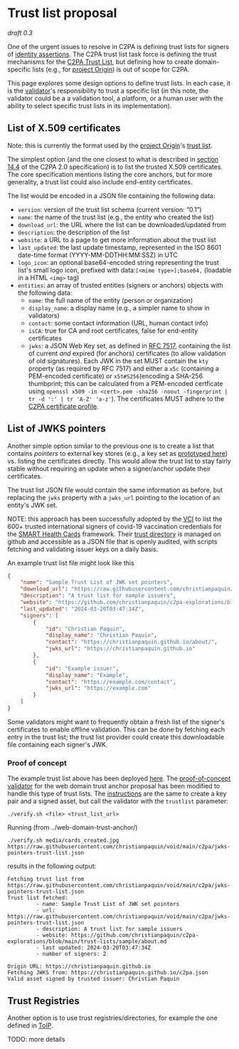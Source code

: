 # Trust list proposal

_draft 0.3_

One of the urgent issues to resolve in C2PA is defining trust lists for signers of [identity assertions](https://creator-assertions.github.io/identity/1.0-draft/). The C2PA trust list task force is defining the trust mechanisms for the [C2PA Trust List](https://c2pa.org/specifications/specifications/2.0/specs/C2PA_Specification.html#_trust_lists), but defining how to create domain-specific lists (e.g., for [project Origin](https://www.originproject.info/)) is out of scope for C2PA.

This page explores some design options to define trust lists. In each case, it is the [validator](https://c2pa.org/specifications/specifications/2.0/specs/C2PA_Specification.html#_validator)'s responsibility to trust a specific list (in this note, the validator could be a a validation tool, a platform, or a human user with the ability to select specific trust lists in its implementation).

## List of X.509 certificates

Note: this is currently the format used by the [project Origin](https://www.originproject.info/)'s [trust list](https://www.iptc.org/origin-trust-list/).

The simplest option (and the one closest to what is described in [section 14.4](https://c2pa.org/specifications/specifications/2.0/specs/C2PA_Specification.html#_trust_lists) of the C2PA 2.0 specification) is to list the trusted X.509 certificates. The core specification mentions listing the core anchors, but for more generality, a trust list could also include end-entity certificates.

The list would be encoded in a JSON file containing the following data:
* `version`: version of the trust list schema (current version: “0.1”)
* `name`: the name of the trust list (e.g., the entity who created the list)
* `download_url`: the URL where the list can be downloaded/updated from 
* `description`: the description of the list
* `website`: a URL to a page to get more information about the trust list
* `last_updated`: the last update timestamp, represented in the ISO 8601 date-time format (YYYY-MM-DDTHH:MM:SSZ) in UTC
* `logo_icon`: an optional base64-encoded string representing the trust list's small logo icon, prefixed with data:`[<mime type>];base64,` (loadable in a HTML `<img>` tag)
* `entities`: an array of trusted entities (signers or anchors) objects with the following data:
  * `name`: the full name of the entity (person or organization)
  * `display_name`: a display name (e.g., a simpler name to show in validators)
  * `contact`: some contact information (URL, human contact info)
  * `isCA`:  true for CA and root certificates, false for end-entity certificates
  * `jwks`: a JSON Web Key set, as defined in [RFC 7517](https://www.rfc-editor.org/rfc/rfc7517.html), containing the list of current _and_ expired (for anchors) certificates (to allow validation of old signatures). Each JWK in the set MUST contain the `kty` property (as required by RFC 7517) and either a `x5c` (containing a PEM-encoded certificate) or `x5t#S256`(encoding a SHA-256 thumbprint; this can be calculated from a PEM-encoded certficate using `openssl x509 -in <cert>.pem -sha256 -noout -fingerprint | tr -d ':' | tr 'A-Z' 'a-z'`). The certificates MUST adhere to the [C2PA certificate profile](https://c2pa.org/specifications/specifications/2.0/specs/C2PA_Specification.html#_certificate_profile).

## List of JWKS pointers

Another simple option similar to the previous one is to create a list that contains _pointers_ to external key stores (e.g., a key set as [prototyped here](../web-domain-trust-anchor/web-domain-trust-anchor.md)) vs. listing the certificates directly. This would allow the trust list to stay fairly stable without requiring an update when a signer/anchor update their certificates.

The trust list JSON file would contain the same information as before, but replacing the `jwks` property with a `jwks_url` pointing to the location of an entity's JWK set.

NOTE: this approach has been successfully adopted by the [VCI](https://vci.org) to list the 600+ trusted international signers of covid-19 vaccination credentials for the [SMART Health Cards](https://smarthealth.cards/) framework. Their [trust directory](https://github.com/the-commons-project/vci-directory/) is managed on github and accessible as a JSON file that is openly audited, with scripts fetching and validating issuer keys on a daily basis.

An example trust list file might look like this
```JSON
{
    "name": "Sample Trust List of JWK set pointers",
    "download_url": "https://raw.githubusercontent.com/christianpaquin/void/main/c2pa/jwks-pointers-trust-list.json", 
    "description": "A trust list for sample issuers",
    "website": "https://github.com/christianpaquin/c2pa-explorations/blob/main/trust-lists/sample/about.md",
    "last_updated": "2024-03-20T03:47:34Z",
    "signers": [
        {
            "id": "Christian Paquin",
            "display_name": "Christian Paquin",
            "contact": "https://christianpaquin.github.io/about/",
            "jwks_url": "https://christianpaquin.github.io"
        },
        {
            "id": "Example issuer",
            "display_name": "Example",
            "contact": "https://example.com/contact",
            "jwks_url": "https://example.com"
        }
    ]
}
```

Some validators might want to frequently obtain a fresh list of the signer's certificates to enable offline validation. This can be done by fetching each entry in the trust list; the trust list provider could create this downloadable file containing each signer's JWK.

### Proof of concept

The example trust list above has been deployed [here](./sample/sample.json). The [proof-of-concept validator](../web-domain-trust-anchor/web-domain-trust-anchor.md#proof-of-concept) for the web domain trust anchor proposal has been modified to handle this type of trust lists. The [instructions]((../web-domain-trust-anchor/web-domain-trust-anchor.md#proof-of-concept)) are the same to create a key pair and a signed asset, but call the validator with the `trustlist` parameter:
```
./verify.sh <file> <trust_list_url>
```

Running (from ../web-domain-trust-anchor/)
```
./verify.sh media/cards_created.jpg https://raw.githubusercontent.com/christianpaquin/void/main/c2pa/jwks-pointers-trust-list.json
```

results in the following output:
```
Fetching trust list from https://raw.githubusercontent.com/christianpaquin/void/main/c2pa/jwks-pointers-trust-list.json
Trust list fetched:
         - name: Sample Trust List of JWK set pointers
         - url: https://raw.githubusercontent.com/christianpaquin/void/main/c2pa/jwks-pointers-trust-list.json
         - description: A trust list for sample issuers
         - website: https://github.com/christianpaquin/c2pa-explorations/blob/main/trust-lists/sample/about.md
         - last updated: 2024-03-20T03:47:34Z
         - number of signers: 2
         
Origin URL: https://christianpaquin.github.io
Fetching JWKS from: https://christianpaquin.github.io/c2pa.json
Valid asset signed by trusted issuer: Christian Paquin
```

## Trust Registries

Another option is to use trust registries/directories, for example the one defined in [ToIP](https://trustoverip.github.io/tswg-trust-registry-protocol/).

TODO: more details


